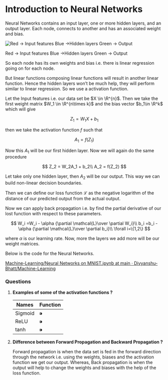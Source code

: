 # Introduction to Neural Networks

Neural Networks contains an input layer, one or more hidden layers, and an output layer. Each node, connects to another and has an associated weight and bias. 

![Red → Input features
Blue →Hidden layers
Green → Output](Introduction%20to%20Neural%20Networks%201d003390c7824c87b65c83cc4be8ec64/Untitled.svg)

Red → Input features
Blue →Hidden layers
Green → Output

So each node has its own weights and bias i.e. there is linear regression going on for each node. 

But linear functions composing linear functions will result in another linear function. Hence the hidden layers won’t be much help, they will perform similar to linear regression. So we use a activation function. 

Let the Input features i.e. our data set be $X \in \R^{n}$. Then we take the first weight matrix $W_1 \in \R^{n\times k}$ and the bias vector $b_1\in \R^k$ which will give 

$$
Z_1 = W_1X + b_1 
$$

then we take the activation function $f$ such that 

$$
A_1 = f(Z_1)
$$

Now this $A_1$ will be our first hidden layer. Now we will again do the same procedure 

$$
Z_2 = W_2A_1 + b_2\\
A_2 = f(Z_2)
$$

Let take only one hidden layer, then $A_2$ will be our output. This way we can build non-linear decision boundaries.

Then we can define our loss function $\mathcal{L}$ as the negative logarithm of the distance of our predicted output from the actual output. 

Now we can apply back propagation i.e. by find the partial derivative of our lost function with respect to these parameters.

$$
W_i =W_i - \alpha {\partial \mathcal{L}\over \partial W_i}\\
b_i =b_i - \alpha {\partial \mathcal{L}\over \partial b_i}\\
\forall i=\{1,2\}
$$

where $\alpha$ is our learning rate. Now, more the layers we add more will be our weight matrices.

 Below is the code for the Neural Networks.

[Machine-Learning/Neural Networks on MNIST.ipynb at main · Divyanshu-Bhatt/Machine-Learning](https://github.com/Divyanshu-Bhatt/Machine-Learning/blob/main/Neural%20Networks%20on%20MNIST.ipynb)

### Questions

1. **Examples of some of the activation functions ?**
    
    
    | Names | Function |
    | --- | --- |
    | Sigmoid | ⁍ |
    | ReLU | ⁍ |
    | tanh | ⁍ |
2. **Difference between Forward Propagation and Backward Propagation ?**
    
    Forward propagation is when the data set is fed in the forward direction through the network i.e. using the weights, biases and the activation function we get our output. Whereas, Back propagation is when the output will help to change the weights and biases with the help of the loss function.